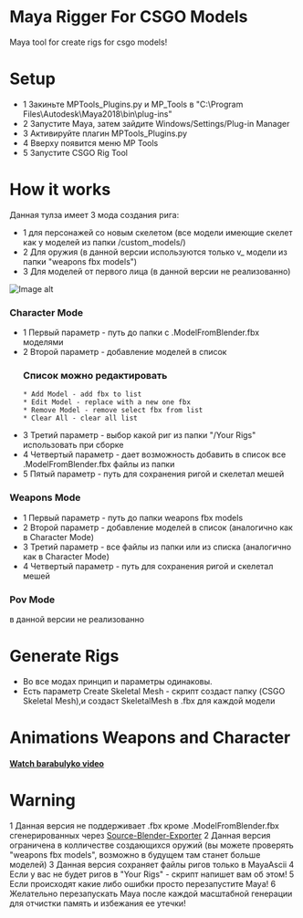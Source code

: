 # Maya Rigger For CSGO Models
Maya tool for create rigs for csgo models!

# Setup
- 1 Закиньте MPTools_Plugins.py и MP_Tools в "C:\Program Files\Autodesk\Maya2018\bin\plug-ins"
- 2 Запустите Мауа, затем зайдите Windows/Settings/Plug-in Manager
- 3 Активируйте плагин MPTools_Plugins.py
- 4 Вверху появится меню MP Tools
- 5 Запустите CSGO Rig Tool

# How it works
Данная тулза имеет 3 мода создания рига:
  * 1 для персонажей со новым скелетом (все модели имеющие скелет как у моделей из папки /custom_models/)
  * 2 Для оружия (в данной версии используются только v_ модели из папки "weapons fbx models")
  * 3 Для моделей от первого лица (в данной версии не реализованно)
  
![Image alt](https://github.com/mpsterprod/Maya-CSGO-Rigger/raw/master/misc/tool.jpg)
  
### Character Mode
- 1 Первый параметр - путь до папки с .ModelFromBlender.fbx моделями
- 2 Второй параметр - добавление моделей в список
  ### Список можно редактировать
  ```
  * Add Model - add fbx to list
  * Edit Model - replace with a new one fbx
  * Remove Model - remove select fbx from list
  * Clear All - clear all list
  ```
- 3 Третий параметр - выбор какой риг из папки "/Your Rigs" использовать при сборке
- 4 Четвертый параметр - дает возможность добавить в список все .ModelFromBlender.fbx файлы из папки
- 5 Пятый параметр - путь для сохранения ригой и скелетал мешей 

### Weapons Mode
+ 1 Первый параметр - путь до папки weapons fbx models
+ 2 Второй параметр - добавление моделей в список (аналогично как в Character Mode)
+ 3 Третий параметр - все файлы из папки или из списка (аналогично как в Character Mode)
+ 4 Четвертый параметр - путь для сохранения ригой и скелетал мешей

### Pov Mode
в данной версии не реализованно

# Generate Rigs
+ Во все модах принцип и параметры одинаковы.
+ Есть параметр Create Skeletal Mesh - скрипт создаст папку (CSGO Skeletal Mesh),и создаст SkeletalMesh в .fbx для каждой модели
# Animations Weapons and Character
#### [Watch barabulyko video](https://www.youtube.com/channel/UCXvI8JRMsskPQrpQoSLeeBA)

# Warning 
1 Данная версия не поддерживает .fbx кроме .ModelFromBlender.fbx сгенерированных через [Source-Blender-Exporter](https://github.com/mpsterprod/Source-Blender-Exporter)
2 Данная версия ограничена в колличестве создающихся оружий (вы можете проверять "weapons fbx models", возможно в будущем там станет больше моделей)
3 Данная версия сохраняет файлы ригов только в MayaAscii
4 Если у вас не будет ригов в "Your Rigs" - скрипт напишет вам об этом!
5 Если происходят какие либо ошибки просто перезапустите Maya!
6 Желательно перезапускать Мауа после каждой масштабной генерации для отчистки память и избежания ее утечки!
